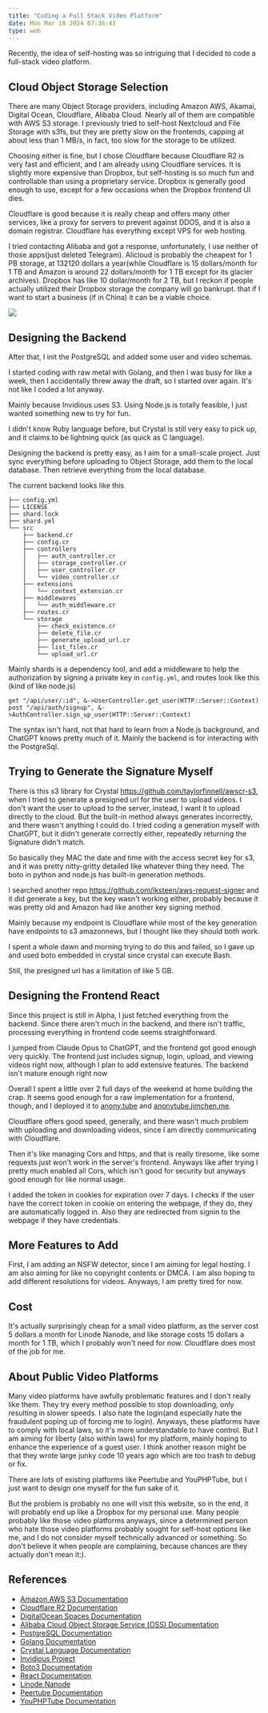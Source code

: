 ```yaml
---
title: "Coding a Full Stack Video Platform"
date: Mon Mar 18 2024 07:36:43
type: web
---
```


Recently, the idea of self-hosting was so intriguing that I decided to code a full-stack video platform.

## Cloud Object Storage Selection

There are many Object Storage providers, including Amazon AWS, Akamai, Digital Ocean, Cloudflare, Alibaba Cloud. Nearly all of them are compatible with AWS S3 storage. I previously tried to self-host Nextcloud and File Storage with s3fs, but they are pretty slow on the frontends, capping at about less than 1 MB/s, in fact, too slow for the storage to be utilized.

Choosing either is fine, but I chose Cloudflare because Cloudflare R2 is very fast and efficient, and I am already using Cloudflare services. It is slightly more expensive than Dropbox, but self-hosting is so much fun and controllable than using a proprietary service. Dropbox is generally good enough to use, except for a few occasions when the Dropbox frontend UI dies.

Cloudflare is good because it is really cheap and offers many other services, like a proxy for servers to prevent against DDOS, and it is also a domain registrar. Cloudflare has everything except VPS for web hosting.

I tried contacting Alibaba and got a response, unfortunately, I use neither of those apps(just deleted Telegram). Alicloud is probably the cheapest for 1 PB storage, at 132120 dollars a year(while Cloudflare is 15 dollars/month for 1 TB and Amazon is around 22 dollars/month for 1 TB except for its glacier archives). Dropbox has like 10 dollar/month for 2 TB, but I reckon if people actually utilized their Dropbox storage the company will go bankrupt. that if I want to start a business (if in China) it can be a viable choice.

<img src="https://blog.jimchen.me/Screenshot%20from%202024-03-18%2008-42-39.png"/>

## Designing the Backend

After that, I init the PostgreSQL and added some user and video schemas.

I started coding with raw metal with Golang, and then I was busy for like a week, then I accidentally threw away the draft, so I started over again. It's not like I coded a lot anyway.

Mainly because Invidious uses S3. Using Node.js is totally feasible, I just wanted something new to try for fun.

I didn't know Ruby language before, but Crystal is still very easy to pick up, and it claims to be lightning quick (as quick as C language).

Designing the backend is pretty easy, as I aim for a small-scale project. Just sync everything before uploading to Object Storage, add them to the local database. Then retrieve everything from the local database.

The current backend looks like this

```
├── config.yml
├── LICENSE
├── shard.lock
├── shard.yml
└── src
    ├── backend.cr
    ├── config.cr
    ├── controllers
    │   ├── auth_controller.cr
    │   ├── storage_controller.cr
    │   ├── user_controller.cr
    │   └── video_controller.cr
    ├── extensions
    │   └── context_extension.cr
    ├── middlewares
    │   └── auth_middleware.cr
    ├── routes.cr
    └── storage
        ├── check_existence.cr
        ├── delete_file.cr
        ├── generate_upload_url.cr
        ├── list_files.cr
        └── upload_url.cr
```

Mainly shards is a dependency tool, and add a middleware to help the authorization by signing a private key in `config.yml`, and routes look like this (kind of like node.js)

```
get "/api/user/:id", &->UserController.get_user(HTTP::Server::Context)
post "/api/auth/signup", &->AuthController.sign_up_user(HTTP::Server::Context)
```

The syntax isn't hard, not that hard to learn from a Node.js background, and ChatGPT knows pretty much of it. Mainly the backend is for interacting with the PostgreSql.

## Trying to Generate the Signature Myself

There is this s3 library for Crystal https://github.com/taylorfinnell/awscr-s3, when I tried to generate a presigned url for the user to upload videos. I don't want the user to upload to the server, instead, I want it to upload directly to the cloud. But the built-in method always generates incorrectly, and there wasn't anything I could do. I tried coding a generation myself with ChatGPT, but it didn't generate correctly either, repeatedly returning the Signature didn't match.

So basically they MAC the date and time with the access secret key for s3, and it was pretty nitty-gritty detailed like whatever thing they need. The boto in python and node.js has built-in generation methods.

I searched another repo https://github.com/iksteen/aws-request-signer and it did generate a key, but the key wasn't working either, probably because it was pretty old and Amazon had like another key signing method.

Mainly because my endpoint is Cloudflare while most of the key generation have endpoints to s3 amazonnews, but I thought like they should both work.

I spent a whole dawn and morning trying to do this and failed, so I gave up and used boto embedded in crystal since crystal can execute Bash.

Still, the presigned url has a limitation of like 5 GB.

## Designing the Frontend React

Since this project is still in Alpha, I just fetched everything from the backend. Since there aren't much in the backend, and there isn't traffic, processing everything in frontend code seems straightforward.

I jumped from Claude Opus to ChatGPT, and the frontend got good enough very quickly. The frontend just includes signup, login, upload, and viewing videos right now, although I plan to add extensive features. The backend isn't mature enough right now

Overall I spent a little over 2 full days of the weekend at home building the crap. It seems good enough for a raw implementation for a frontend, though, and I deployed it to [anony.tube](https://anony.tube/) and [anonytube.jimchen.me](https://anonytube.jimchen.me/).

Cloudflare offers good speed, generally, and there wasn't much problem with uploading and downloading videos, since I am directly communicating with Cloudflare.

Then it's like managing Cors and https, and that is really tiresome, like some requests just won't work in the server's frontend. Anyways like after trying I pretty much enabled all Cors, which isn't good for security but anyways good enough for like normal usage.

I added the token in cookies for expiration over 7 days. I checks if the user have the correct token in cookie on entering the webpage, if they do, they are automatically logged in. Also they are redirected from signin to the webpage if they have credentials.

## More Features to Add

First, I am adding an NSFW detector, since I am aiming for legal hosting. I am also aiming for like no copyright contents or DMCA. I am also hoping to add different resolutions for videos. Anyways, I am pretty tired for now.

## Cost

It's actually surprisingly cheap for a small video platform, as the server cost 5 dollars a month for Linode Nanode, and like storage costs 15 dollars a month for 1 TB, which I probably won't need for now. Cloudflare does most of the job for me.

## About Public Video Platforms

Many video platforms have awfully problematic features and I don't really like them. They try every method possible to stop downloading, only resulting in slower speeds. I also hate the login(and especially hate the fraudulent poping up of forcing me to login). Anyways, these platforms have to comply with local laws, so it's more understandable to have control. But I am aiming for liberty (also within laws) for my platform, mainly hoping to enhance the experience of a guest user. I think another reason might be that they wrote large junky code 10 years ago which are too trash to debug or fix.

There are lots of existing platforms like Peertube and YouPHPTube, but I just want to design one myself for the fun sake of it.

But the problem is probably no one will visit this website, so in the end, it will probably end up like a Dropbox for my personal use. Many people probably like those video platforms anyways, since a determined person who hate those video platforms probably sought for self-host options like me, and I do not consider myself technically advanced or something. So don't believe it when people are complaining, because chances are they actually don't mean it:).

## References

- [Amazon AWS S3 Documentation](https://docs.aws.amazon.com/s3/index.html)
- [Cloudflare R2 Documentation](https://developers.cloudflare.com/r2/)
- [DigitalOcean Spaces Documentation](https://docs.digitalocean.com/products/spaces/)
- [Alibaba Cloud Object Storage Service (OSS) Documentation](https://www.alibabacloud.com/help/doc-detail/31827.htm)
- [PostgreSQL Documentation](https://www.postgresql.org/docs/)
- [Golang Documentation](https://golang.org/doc/)
- [Crystal Language Documentation](https://crystal-lang.org/reference/)
- [Invidious Project](https://github.com/iv-org/invidious)
- [Boto3 Documentation](https://boto3.amazonaws.com/v1/documentation/api/latest/index.html)
- [React Documentation](https://reactjs.org/docs/getting-started.html)
- [Linode Nanode](https://www.linode.com/products/)
- [Peertube Documentation](https://docs.joinpeertube.org/)
- [YouPHPTube Documentation](https://youphptube.com/)
